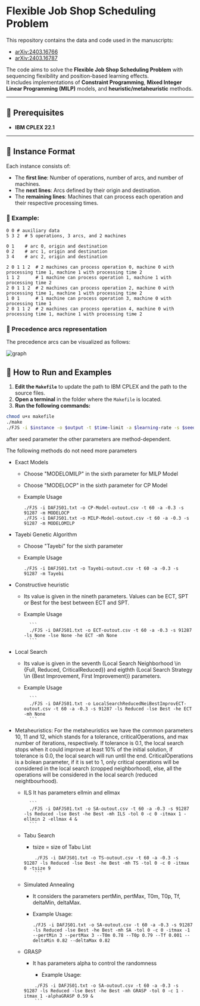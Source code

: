 # Flexible Job Shop Scheduling Problem  

This repository contains the data and code used in the manuscripts:  
- [arXiv:2403.16766](https://arxiv.org/abs/2403.16766)  
- [arXiv:2403.16787](https://arxiv.org/abs/2403.16787)  

The code aims to solve the **Flexible Job Shop Scheduling Problem** with sequencing flexibility and position-based learning effects.  
It includes implementations of **Constraint Programming**, **Mixed Integer Linear Programming (MILP)** models, and **heuristic/metaheuristic** methods.  

---

## 📌 Prerequisites  

- **IBM CPLEX 22.1**  

---

## 📄 Instance Format  

Each instance consists of:  
- The **first line**: Number of operations, number of arcs, and number of machines.  
- The **next lines**: Arcs defined by their origin and destination.  
- The **remaining lines**: Machines that can process each operation and their respective processing times.  

### 🔹 Example:  

```plaintext
0 0 # auxiliary data
5 3 2  # 5 operations, 3 arcs, and 2 machines

0 1    # arc 0, origin and destination
0 2    # arc 1, origin and destination
3 4    # arc 2, origin and destination

2 0 1 1 2  # 2 machines can process operation 0, machine 0 with processing time 1, machine 1 with processing time 2
1 1 2      # 1 machine can process operation 1, machine 1 with processing time 2
2 0 1 1 2  # 2 machines can process operation 2, machine 0 with processing time 1, machine 1 with processing time 2
1 0 1      # 1 machine can process operation 3, machine 0 with processing time 1
2 0 1 1 2  # 2 machines can process operation 4, machine 0 with processing time 1, machine 1 with processing time 2

```
### 🔹 Precedence arcs representation

The precedence arcs can be visualized as follows:

  ![graph](https://github.com/user-attachments/assets/e97ff7c0-2016-4de1-bea9-175c26381aa8)

  
  
## 🚀 How to Run and Examples

1. **Edit the `Makefile`** to update the path to IBM CPLEX and the path to the source files.  
2. **Open a terminal** in the folder where the `Makefile` is located.  
3. **Run the following commands:**  

```bash
chmod u+x makefile
./make
./FJS -i $instance -o $output -t $time-limit -a $learning-rate -s $seed
```
after seed parameter the other parameters are method-dependent.

The following methods do not need more parameters
  - Exact Models
	- Choose "MODELOMILP" in the sixth parameter for MILP Model
	- Choose "MODELOCP" in the sixth parameter for CP Model
	- Example Usage
    
		```
		./FJS -i DAFJS01.txt -o CP-Model-outout.csv -t 60 -a -0.3 -s 91287 -m MODELOCP
  		./FJS -i DAFJS01.txt -o MILP-Model-outout.csv -t 60 -a -0.3 -s 91287 -m MODELOMILP
		```
  
  - Tayebi Genetic Algorithm
  	- Choose "Tayebi" for the sixth parameter
   	- Example Usage
      
		```
		./FJS -i DAFJS01.txt -o Tayebi-outout.csv -t 60 -a -0.3 -s 91287 -m Tayebi
		```
    
  - Constructive heuristic
  	- Its value is given in the nineth parameters. Values can be ECT, SPT or Best for the best between ECT and SPT.
   	- Example Usage
      
    		```
      		./FJS -i DAFJS01.txt -o ECT-outout.csv -t 60 -a -0.3 -s 91287 -ls None -lse None -he ECT -mh None
      		```
      
  - Local Search
  	- Its value is given in the seventh (Local Search Neighborhood \in {Full, Reduced, CriticalReduced}) and eigthth (Local Search Strategy \in {Best Improvement, First Improvement}) parameters.
	- Example Usage
    
    		```
      		./FJS -i DAFJS01.txt -o LocalSearchReducedNeiBestImprovECT-outout.csv -t 60 -a -0.3 -s 91287 -ls Reduced -lse Best -he ECT -mh None
      		```
    
  - Metaheuristics:
   	For the metaheuristics we have the common parameters 10, 11 and 12, which stands for a tolerance, criticalOperations, and max number of iterations, respectively.
    	If tolerance is 0.1, the local search stops when it could improve at least 10% of the initial solution, if tolerance is 0.0, the local search will run until the end.
    	CriticalOperations is a bolean parameter, if it is set to 1, only critical operations will be considered in the local search (cropped neighborhood), else, all the operations will be considered in the local search (reduced neightbourhood).
    
	- ILS
    		It has parameters ellmin and ellmax
   
    		```
    		./FJS -i DAFJS01.txt -o SA-outout.csv -t 60 -a -0.3 -s 91287 -ls Reduced -lse Best -he Best -mh ILS -tol 0 -c 0 -itmax 1 -ellmin 2 -ellmax 4 &
    		```
    
	- Tabu Search 
		- tsize = size of Tabu List

  		```
    		./FJS -i DAFJS01.txt -o TS-outout.csv -t 60 -a -0.3 -s 91287 -ls Reduced -lse Best -he Best -mh TS -tol 0 -c 0 -itmax 0 -tsize 9 
    		```
    
	- Simulated Annealing
  		- It considers the parameters pertMin, pertMax, T0m, T0p, Tf, deltaMin, deltaMax.

  		- Example Usage:

      		```
    		./FJS -i DAFJS01.txt -o SA-outout.csv -t 60 -a -0.3 -s 91287 -ls Reduced -lse Best -he Best -mh SA -tol 0 -c 0 -itmax -1 --pertMin 3 --pertMax 3 --T0m 0.78 --T0p 0.79 --Tf 0.001 --deltaMin 0.82 --deltaMax 0.82
    		```
    
	- GRASP
  		- It has parameters alpha to control the randomness 
   
    		- Example Usage:
      
		```
    		./FJS -i DAFJS01.txt -o SA-outout.csv -t 60 -a -0.3 -s 91287 -ls Reduced -lse Best -he Best -mh GRASP -tol 0 -c 1 -itmax 1 -alphaGRASP 0.59 &
    		```
